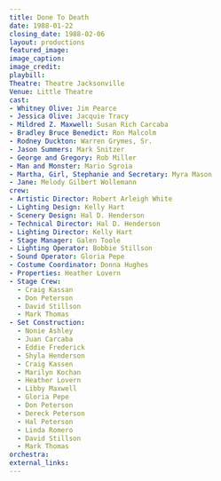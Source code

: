 ```yaml
---
title: Done To Death
date: 1988-01-22
closing_date: 1988-02-06
layout: productions
featured_image:
image_caption:
image_credit:
playbill:
Theatre: Theatre Jacksonville
Venue: Little Theatre
cast:
- Whitney Olive: Jim Pearce
- Jessica Olive: Jacquie Tracy
- Mildred Z. Maxwell: Susan Rich Carcaba
- Bradley Bruce Benedict: Ron Malcolm
- Rodney Duckton: Warren Grymes, Sr.
- Jason Summers: Mark Snitzer
- George and Gregory: Rob Miller
- Man and Monster: Mario Sgroia
- Martha, Girl, Stephanie and Secretary: Myra Mason
- Jane: Melody Gilbert Wollemann
crew:
- Artistic Director: Robert Arleigh White
- Lighting Design: Kelly Hart
- Scenery Design: Hal D. Henderson
- Technical Director: Hal D. Henderson
- Lighting Director: Kelly Hart
- Stage Manager: Galen Toole
- Lighting Operator: Bobbie Stillson
- Sound Operator: Gloria Pepe
- Costume Coordinator: Donna Hughes
- Properties: Heather Lovern
- Stage Crew:
  - Craig Kassan
  - Don Peterson
  - David Stillson
  - Mark Thomas
- Set Construction:
  - Nonie Ashley
  - Juan Carcaba
  - Eddie Frederick
  - Shyla Henderson
  - Craig Kassen
  - Marilyn Kochan
  - Heather Lovern
  - Libby Maxwell
  - Gloria Pepe
  - Don Peterson
  - Dereck Peterson
  - Hal Peterson
  - Linda Romero
  - David Stillson
  - Mark Thomas
orchestra:
external_links:
---
```



